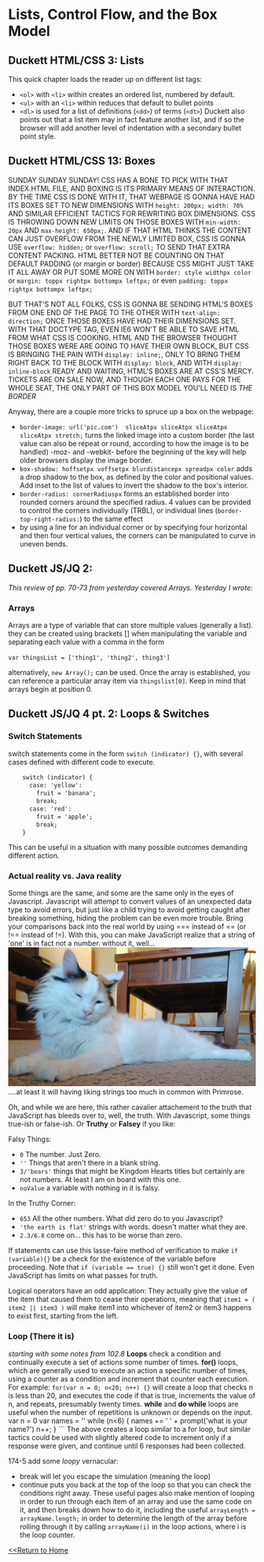 # Lists, Control Flow, and the Box Model 
## Duckett HTML/CSS 3: Lists
This quick chapter loads the reader up on different list tags:
- `<ol>` with `<li>` within creates an ordered list, numbered by default.  
- `<ul>` with an `<li>` within reduces that default to bullet points
- `<dl>` is used for a list of definitions (`<dd>`) of terms (`<dt>`)
Duckett also points out that a list item may in fact feature another list, and if so the browser will add another level of indentation with a secondary bullet point style. 

## Duckett HTML/CSS 13: Boxes
SUNDAY SUNDAY SUNDAY! CSS HAS A BONE TO PICK WITH THAT INDEX.HTML FILE, AND BOXING IS ITS PRIMARY MEANS OF INTERACTION. BY THE TIME CSS IS DONE WITH IT, THAT WEBPAGE IS GONNA HAVE HAD ITS BOXES SET TO NEW DIMENSIONS WITH `height: 200px; width: 70%` AND SIMILAR EFFICIENT TACTICS FOR REWRITING BOX DIMENSIONS. CSS IS THROWING DOWN NEW LIMITS ON THOSE BOXES WITH `min-width: 20px` AND `max-height: 650px;`. AND IF THAT HTML THINKS THE CONTENT CAN JUST OVERFLOW FROM THE NEWLY LIMITED BOX, CSS IS GONNA USE `overflow: hidden;`  or `overflow: scroll;` TO SEND THAT EXTRA CONTENT PACKING. HTML BETTER NOT BE COUNTING ON THAT DEFAULT PADDING (or margin or border) BECAUSE CSS MIGHT JUST TAKE IT ALL AWAY OR PUT SOME MORE ON WITH
`border: style widthpx color`
or `margin: toppx rightpx bottompx leftpx;` 
or even `padding: toppx rightpx bottompx leftpx;`

BUT THAT'S NOT ALL FOLKS, CSS IS GONNA BE SENDING HTML'S BOXES FROM ONE END OF THE PAGE TO THE OTHER WITH `text-align: direction;` ONCE THOSE BOXES HAVE HAD THEIR DIMENSIONS SET. WITH THAT DOCTYPE TAG, EVEN IE6 WON'T BE ABLE TO SAVE HTML FROM WHAT CSS IS COOKING. HTML AND THE BROWSER THOUGHT THOSE BOXES WERE ARE GOING TO HAVE THEIR OWN BLOCK, BUT CSS IS BRINGING THE PAIN WITH `display: inline;`, ONLY TO BRING THEM RIGHT BACK TO THE BLOCK WITH `display: block`, AND WITH `display: inline-block` READY AND WAITING, HTML'S BOXES ARE AT CSS'S MERCY. TICKETS ARE ON SALE NOW, AND THOUGH EACH ONE PAYS FOR THE WHOLE SEAT, THE ONLY PART OF THIS BOX MODEL YOU'LL NEED IS *THE BORDER*

Anyway, there are a couple more tricks to spruce up a box on the webpage:
- `border-image: url('pic.com')  sliceAtpx sliceAtpx sliceAtpx sliceAtpx stretch;` turns the linked image into a custom border (the last value can also be repeat or round, according to how the image is to be handled) -moz- and -webkit- before the beginning of the key will help older browsers display the image border. 
- `box-shadow: hoffsetpx voffsetpx blurdistancepx spreadpx color` adds a drop shadow to the box, as defined by the color and positional values. Add inset to the list of values to invert the shadow to the box's interior. 
- `border-radius: cornerRadiuspx` forms an established border into rounded corners around the specified radius. 4 values can be provided to control the corners individually (TRBL), or individual lines (`border-top-right-radius:`) to the same effect
- by using a line for an individual corner or by specifying four horizontal and then four vertical values, the corners can be manipulated to curve in uneven bends. 

## Duckett JS/JQ 2: 
*This review of pp. 70-73 from yesterday covered Arrays. Yesterday I wrote:*
### Arrays
Arrays are a type of variable that can store multiple values (generally a list). they can be created using brackets [] when manipulating the variable and separating each value with a comma in the form

`var thingsList = ['thing1', 'thing2', thing3']`

alternatively, `new Array();` can be used. Once the array is established,  you can reference a particular array item via `thingslist[0]`. Keep in mind that arrays begin at position 0. 


## Duckett JS/JQ 4 pt. 2: Loops & Switches
### Switch Statements
switch statements come in the form `switch (indicator) {}`, with several cases defined with different code to execute.
```
    switch (indicator) {
      case: 'yellow': 
        fruit = 'banana';
        break;
      case: 'red':
        fruit = 'apple';
        break;
    }
```
This can be useful in a situation with many possible outcomes demanding different action. 
### Actual reality vs. Java reality
Some things are the same, and some are the same only in the eyes of Javascript. Javascript will attempt to convert values of an unexpected data type to avoid errors, but just like a child trying to avoid getting caught after breaking something, hiding the problem can be even more trouble. Bring your comparisons back into the real world by using === instead of == (or !== instead of !=). With this, you can make JavaScript realize that a string of 'one' is in fact not a number. without it, well...
![Primrose!](./primrose1.jpg)
....at least it will having liking strings too much in common with Primrose. 

Oh, and while we are here, this rather cavalier attachement to the truth that JavaScript has bleeds over to, well, the truth. With Javascript, some things true-ish or false-ish. Or **Truthy** or **Falsey** if you like:

Falsy Things:
- `0` The number. Just Zero. 
- `''` Things that aren't there in a blank string. 
- `3/'bears'` things that might be Kingdom Hearts titles but certainly are not numbers. At least I am on board with this one. 
- `noValue` a variable with nothing in it is falsy.

In the Truthy Corner:
- `653` All the other numbers. What did zero do to you Javascript?
- `'the earth is flat'` strings with words. doesn't matter what they are. 
- `2.3/6.8` come on... this has to be worse than zero. 

If statements can use this lasse-faire method of verification to make `if (variable){}` be a check for the existence of the variable before proceeding. Note that `if (variable == true) {}` still won't get it done. Even JavaScript has limits on what passes for truth. 

Logical operators have an odd application: They actually give the value of the item that caused them to cease their operations, meaning that `item1 = ( item2 || item3 )` will make item1 into whichever of item2 or item3 happens to exist first, starting from the left. 

### Loop (There it is)

*starting with some notes from 102.8*
**Loops** check a condition and continually execute a set of actions some number of times. **for()** loops, which are generally used to execute an action a specific number of times, using a counter as a condition and increment that counter each execution. For example:
`for(var n = 0; n<20; n++) {}`
will create a loop that checks n is less than 20, and executes the code if that is true, increments the value of n, and repeats, presumably twenty times. 
**while** and **do while** loops are useful when the number of repetitions is unknown or depends on the input. 
    var n = 0 
    var names = ''
    while (n<6) {
    names += ' ' + prompt('what is your name?')
    n++;
    } ```
The above creates a loop similar to a for loop, but similar tactics could be used with slightly altered code to increment only if a response were given, and continue until 6 responses had been collected. 

174-5 add some *loopy* vernacular:
- break will let you escape the simulation (meaning the loop)
- continue puts you back at the top of the loop so that you can check the conditions right away. 
These useful pages also make mention of looping in order to run through each item of an array and use the same code on it, and then breaks down how to do it, including the useful `arrayLength = arrayName.length;` in order to determine the length of the array before rolling through it by calling `arrayName(i)` in the loop actions, where i is the loop counter. 
 



[<<Return to Home](../README.md)